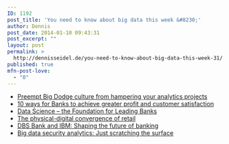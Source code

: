```yaml
---
ID: 1192
post_title: 'You need to know about big data this week &#8230;'
author: Dennis
post_date: 2014-01-10 09:43:31
post_excerpt: ""
layout: post
permalink: >
  http://dennisseidel.de/you-need-to-know-about-big-data-this-week-31/
published: true
mfn-post-love:
  - "0"
---
```

<ul class="scrd_digest">
<li><a href="http://www.techrepublic.com/blog/big-data-analytics/preempt-big-dodge-culture-from-hampering-your-analytics-projects/#ftag=RSS56d97e7" rel="external">Preempt Big Dodge culture from hampering your analytics projects</a>
</li>
<li><a href="http://www.datasciencecentral.com/xn/detail/6448529:BlogPost:131074" rel="external">10 ways for Banks to achieve greater profit and customer satisfaction</a>
</li>
<li><a href="http://www.datasciencecentral.com/xn/detail/6448529:BlogPost:130994" rel="external">Data Science – the Foundation for Leading Banks</a>
</li>
<li><a href="http://feedproxy.google.com/~r/ibm-big-data-hub/~3/lVE0xhGSrLc/physical-digital-convergence-retail" rel="external">The physical-digital convergence of retail</a>
</li>
<li><a href="http://feedproxy.google.com/~r/ibm-big-data-hub/~3/byvl2tCHY1U/dbs-bank-and-ibm-shaping-future-banking" rel="external">DBS Bank and IBM: Shaping the future of banking</a>
</li>
<li><a href="http://www.techrepublic.com/blog/big-data-analytics/big-data-security-analytics-just-scratching-the-surface/#ftag=RSS56d97e7" rel="external">Big data security analytics: Just scratching the surface</a>
</li>
</ul>